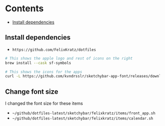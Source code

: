 # Contents

<!-- toc -->

- [Install dependencies](#install-dependencies)

<!-- tocstop -->

## Install dependencies

- `https://github.com/FelixKratz/dotfiles`

```bash
# This shows the apple logo and rest of icons on the right
brew install --cask sf-symbols

# This shows the icons for the apps
curl -L https://github.com/kvndrsslr/sketchybar-app-font/releases/download/v1.0.23/sketchybar-app-font.ttf -o $HOME/Library/Fonts/sketchybar-app-font.ttf

```

## Change font size

I changed the font size for these items

- `~/github/dotfiles-latest/sketchybar/felixkratz/items/front_app.sh`
- `~/github/dotfiles-latest/sketchybar/felixkratz/items/calendar.sh`
